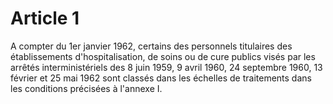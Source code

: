 # Article 1

A compter du 1er janvier 1962, certains des personnels titulaires des établissements d'hospitalisation, de soins ou de cure publics visés par les arrêtés interministériels des 8 juin 1959, 9 avril 1960, 24 septembre 1960, 13 février et 25 mai 1962 sont classés dans les échelles de traitements dans les conditions précisées à l'annexe I.
